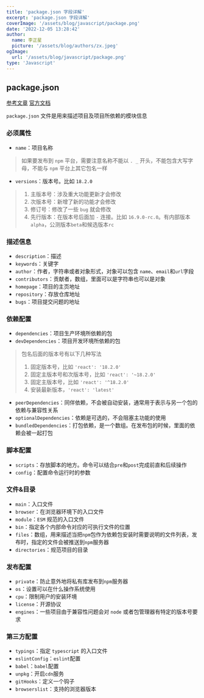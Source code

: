 ```yaml
---
title: 'package.json 字段详解'
excerpt: 'package.json 字段详解'
coverImage: '/assets/blog/javascript/package.png'
date: '2022-12-05 13:28:42'
author:
  name: 李正星
  picture: '/assets/blog/authors/zx.jpeg'
ogImage:
  url: '/assets/blog/javascript/package.png'
type: 'Javascript'
---
```


## package.json

[参考文章](https://juejin.cn/post/7023539063424548872)
[官方文档](https://docs.npmjs.com/cli/v9/configuring-npm/package-json)

`package.json` 文件是用来描述项目及项目所依赖的模块信息

### 必须属性

- `name`：项目名称
> 如果要发布到 `npm` 平台，需要注意名称不能以 `. _` 开头，不能包含大写字母，不能与 `npm` 平台上其它包名一样
- `versions`：版本号。比如 `18.2.0`
> 1. 主版本号：涉及重大功能更新才会修改
> 2. 次版本号：新增了新的功能才会修改
> 3. 修订号：修改了一些 `bug` 就会修改
> 4. 先行版本：在版本号后面加 `-` 连接。比如 `16.9.0-rc.0`。有内部版本`alpha`，公测版本`beta`和候选版本`rc`

### 描述信息

- `description`：描述
- `keywords`：关键字
- `author`：作者，字符串或者对象形式，对象可以包含 `name`、`email`和`url`字段
- `contributors`：贡献者，数组，里面可以是字符串也可以是对象
- `homepage`：项目的主页地址
- `repository`：存放仓库地址
- `bugs`：项目提交问题的地址

### 依赖配置

- `dependencies`：项目生产环境所依赖的包
- `devDependencies`：项目开发环境所依赖的包
> 包名后面的版本号有以下几种写法
> 1. 固定版本号，比如 `'react': '18.2.0'`
> 2. 固定主版本号和次版本号，比如 `'react': '~18.2.0'`
> 3. 固定主版本号，比如 `'react': '^18.2.0'`
> 4. 安装最新版本，`'react': 'latest'`
- `peerDependencies`：同伴依赖，不会被自动安装，通常用于表示与另一个包的依赖与兼容性关系
- `optionalDependencies`：依赖是可选的，不会阻塞主功能的使用
- `bundledDependencies`：打包依赖，是一个数组。在发布包的时候，里面的依赖会被一起打包

### 脚本配置

- `scripts`：存放脚本的地方。命令可以结合`pre`和`post`完成前直和后续操作
- `config`：配置命令运行时的参数

### 文件&目录

- `main`：入口文件
- `browser`：在浏览器环境下的入口文件
- `module`：`ESM` 规范的入口文件
- `bin`：指定各个内部命令对应的可执行文件的位置
- `files`：数组，用来描述当把`npm`包作为依赖包安装时需要说明的文件列表，发布时，指定的文件会被推送到`npm`服务器
- `directories`：规范项目的目录

### 发布配置

- `private`：防止意外地将私有库发布到`npm`服务器
- `os`：设置可以在什么操作系统使用
- `cpu`：限制用户的安装环境
- `license`：开源协议
- `engines`：一些项目由于兼容性问题会对 `node` 或者包管理器有特定的版本号要求

### 第三方配置

- `typings`：指定 `typescript` 的入口文件
- `eslintConfig`：`eslint`配置
- `babel`：`babel`配置
- `unpkg`：开启`cdn`服务
- `gitHooks`：定义一个钩子
- `browserslist`：支持的浏览器版本